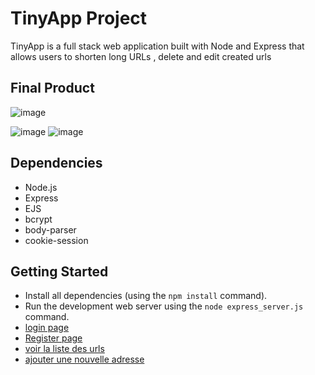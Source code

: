 # TinyApp Project

TinyApp is a full stack web application built with Node and Express that allows users to shorten long URLs , delete and edit created urls

## Final Product

![image](https://user-images.githubusercontent.com/38138018/102002435-75a8f700-3cca-11eb-9587-82e2c5364a8b.png)

![image](https://user-images.githubusercontent.com/38138018/102002455-a4bf6880-3cca-11eb-98a0-16cfcf4c11f7.png)
![image](https://user-images.githubusercontent.com/38138018/102002456-a5f09580-3cca-11eb-8192-3230b5f935aa.png)

## Dependencies

- Node.js
- Express
- EJS
- bcrypt
- body-parser
- cookie-session

## Getting Started

- Install all dependencies (using the `npm install` command).
- Run the development web server using the `node express_server.js` command.
- [login page](http://localhost:8080/login)
- [Register page](http://localhost:8080/register)
- [voir la liste des urls](http://localhost:8080/urls)
- [ajouter une nouvelle adresse](http://localhost:8080/urls/new)

